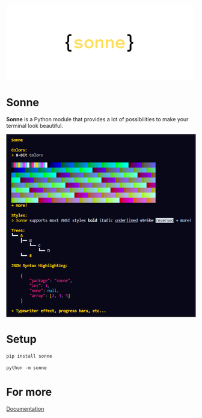 ![Logo](https://raw.githubusercontent.com/sonnelib/sonne/main/logo.png)

# Sonne
**Sonne** is a Python module that provides a lot of possibilities to make your terminal look beautiful.

![Features](https://raw.githubusercontent.com/sonnelib/sonne/main/sonne.png)

# Setup
```python
pip install sonne
```
```python
python -m sonne
```

# For more
[Documentation](https://sonne.readthedocs.io "Documentation")

